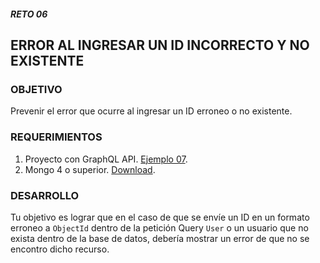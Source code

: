 ##### RETO 06
## ERROR AL INGRESAR UN ID INCORRECTO Y NO EXISTENTE

### OBJETIVO
Prevenir el error que ocurre al ingresar un ID erroneo o no existente.

### REQUERIMIENTOS
1. Proyecto con GraphQL API. [Ejemplo 07](https://github.com/coderdiaz/graphql-course-express/tree/ejemplo-07).
2. Mongo 4 o superior. [Download](https://www.mongodb.com/download-center/community).

### DESARROLLO
Tu objetivo es lograr que en el caso de que se envíe un ID en un formato erroneo a `ObjectId` dentro de la petición Query `User` o un usuario que no exista dentro de la base de datos, debería mostrar un error de que no se encontro dicho recurso.